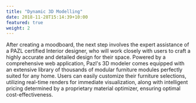 ```yaml
---
title: "Dynamic 3D Modelling"
date: 2018-11-28T15:14:39+10:00
featured: true
weight: 2
---
```


After creating a moodboard, the next step involves the expert assistance of a PAZL certified Interior designer, who will work closely with users to craft a highly accurate and detailed design for their space. Powered by a comprehensive web application, Pazl's 3D modeler comes equipped with an extensive library of thousands of modular furniture modules perfectly suited for any home. Users can easily customize their furniture selections, utilizing real-time renders for immediate visualization, along with intelligent pricing determined by a proprietary material optimizer, ensuring optimal cost-effectiveness.
